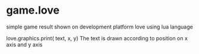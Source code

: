 # game.love
simple game result shown on development platform love using lua language 

love.graphics.print( text, x, y)
The text is drawn according to position on x axis and y axis 
